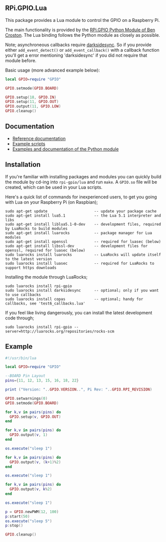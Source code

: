 RPi.GPIO.Lua 
------------

This package provides a Lua module to control the GPIO on a Raspberry Pi.

The main functionality is provided by the 
[RPi.GPIO Python Module of Ben Croston](http://sourceforge.net/projects/raspberry-gpio-python/). 
The Lua binding follows the Python module as closely as possible.

Note; asynchroneous callbacks require [darksidesync](https://github.com/Tieske/DarkSideSync). So if you provide either 
`add_event_detect()` or `add_event_callback()` with a callback function 
you'll get a error mentioning 'darksidesync' if you did not require that module before.

Basic usage (more advanced example below):

```lua
local GPIO=require "GPIO"

GPIO.setmode(GPIO.BOARD)

GPIO.setup(18, GPIO.IN)
GPIO.setup(11, GPIO.OUT)
GPIO.output(11, GPIO.LOW)
GPIO.cleanup()
````

Documentation
-------------

- [Reference documentation](http://tieske.github.io/rpi-gpio/)
- [Example scripts](https://github.com/Tieske/rpi-gpio/tree/master/lua/scripts)
- [Examples and documentation of the Python module](http://sourceforge.net/p/raspberry-gpio-python/wiki/)


Installation
------------

If you're familiar with installing packages and modules you can quickly build 
the module by cd-ing into `rpi-gpio/lua` and run `make`. A `GPIO.so` file will 
be created, which can be used in your Lua scripts.

Here's a quick list of commands for inexperienced users, to get you going with Lua on your Raspberry Pi (on Raspbian);
````
sudo apt-get update                     -- update your package cache
sudo apt-get install lua5.1             -- the Lua 5.1 interpreter and libs
sudo apt-get install liblua5.1-0-dev    -- development files, required by LuaRocks to build modules
sudo apt-get install luarocks           -- package manager for Lua modules
sudo apt-get install openssl            -- required for luasec (below)
sudo apt-get install libssl-dev         -- development files for openssl, required for luasec (below)
sudo luarocks install luarocks          -- LuaRocks will update itself to the latest version
sudo luarocks install luasec            -- required for LuaRocks to support https downloads
````

Installing the module through LuaRocks;
````
sudo luarocks install rpi-gpio
sudo luarocks install darksidesync      -- optional; only if you want to use callbacks
sudo luarocks install copas             -- optional; handy for callbacks, see 'test6_callbacks.lua'
````

If you feel like living dangerously, you can install the latest development code through;
````
sudo luarocks install rpi-gpio --server=http://luarocks.org/repositories/rocks-scm
````

Example
-------

```lua
#!/usr/bin/lua

local GPIO=require "GPIO"

--BOARD Pin Layout
pins={11, 12, 13, 15, 16, 18, 22}

print ("Version: "..GPIO.VERSION..", Pi Rev: "..GPIO.RPI_REVISION)

GPIO.setwarnings(0)
GPIO.setmode(GPIO.BOARD)

for k,v in pairs(pins) do
  GPIO.setup(v, GPIO.OUT)
end

for k,v in pairs(pins) do 
  GPIO.output(v, 1)
end

os.execute("sleep 1")

for k,v in pairs(pins) do 
  GPIO.output(v, (k+1)%2) 
end

os.execute("sleep 1")

for k,v in pairs(pins) do 
  GPIO.output(v, k%2) 
end

os.execute("sleep 1")

p = GPIO.newPWM(12, 100)
p:start(50)
os.execute("sleep 5")
p:stop()

GPIO.cleanup()
```` 